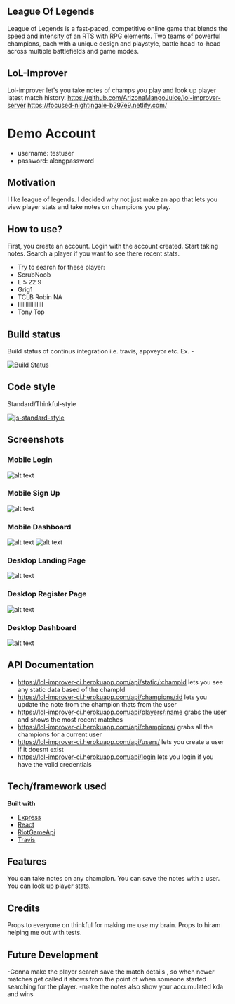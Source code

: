 ## League Of Legends
League of Legends is a fast-paced, competitive online game that blends the speed and intensity of an RTS with RPG elements. Two teams of powerful champions, each with a unique design and playstyle, battle head-to-head across multiple battlefields and game modes.


## LoL-Improver
Lol-improver let's you take notes of champs you play and look up player latest match history.
https://github.com/ArizonaMangoJuice/lol-improver-server
https://focused-nightingale-b297e9.netlify.com/

# Demo Account
- username: testuser
- password: alongpassword

## Motivation
I like league of legends. I decided why not just make an app that lets you view player stats and take notes on champions you play.

## How to use?
First, you create an account. Login with the account created. Start taking notes. Search a player if you want to see there recent stats.
- Try to search for these player:
- ScrubNoob
- L 5 22 9
- Grig1
- TCLB Robin NA
- IlIlIllllIIIIIII
- Tony Top

## Build status
Build status of continus integration i.e. travis, appveyor etc. Ex. - 

[![Build Status](https://travis-ci.org/ArizonaMangoJuice/lol-improver-server.svg?branch=master)](https://travis-ci.org/ArizonaMangoJuice/lol-improver-server.svg?branch=master)

## Code style
Standard/Thinkful-style

[![js-standard-style](https://img.shields.io/badge/code%20style-standard-brightgreen.svg?style=flat)](https://github.com/feross/standard)
 
## Screenshots
### Mobile Login
![alt text](https://gdurl.com/duFx3)

### Mobile Sign Up

![alt text](https://gdurl.com/mQI8)

### Mobile Dashboard

![alt text](https://gdurl.com/DQPL)
![alt text](https://gdurl.com/NGWF)

### Desktop Landing Page
![alt text](https://gdurl.com/rgni)

### Desktop Register Page
![alt text](https://gdurl.com/iWp7)

### Desktop Dashboard
![alt text](https://gdurl.com/vp-T)

## API Documentation
- https://lol-improver-ci.herokuapp.com/api/static/:champId
    lets you see any static data based of the champId
- https://lol-improver-ci.herokuapp.com/api/champions/:id
    lets you update the note from the champion thats from the user
- https://lol-improver-ci.herokuapp.com/api/players/:name
    grabs the user and shows the most recent matches
- https://lol-improver-ci.herokuapp.com/api/champions/
    grabs all the champions for a current user
- https://lol-improver-ci.herokuapp.com/api/users/
    lets you create a user if it doesnt exist
- https://lol-improver-ci.herokuapp.com/api/login
    lets you login if you have the valid credentials

    

## Tech/framework used

<b>Built with</b>
- [Express](https://expressjs.com/)
- [React](https://reactjs.org/)
- [RiotGameApi](https://developer.riotgames.com/)
- [Travis](https://travis-ci.org)

## Features
You can take notes on any champion.
You can save the notes with a user.
You can look up player stats.

## Credits
Props to everyone on thinkful for making me use my brain. Props to hiram helping me out with tests. 

## Future Development
-Gonna make the player search save the match details , so when newer matches get called it shows from the point of when someone started searching for the player.
-make the notes also show your accumulated kda and wins
